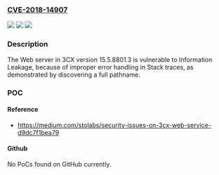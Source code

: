 ### [CVE-2018-14907](https://cve.mitre.org/cgi-bin/cvename.cgi?name=CVE-2018-14907)
![](https://img.shields.io/static/v1?label=Product&message=n%2Fa&color=blue)
![](https://img.shields.io/static/v1?label=Version&message=n%2Fa&color=blue)
![](https://img.shields.io/static/v1?label=Vulnerability&message=n%2Fa&color=brighgreen)

### Description

The Web server in 3CX version 15.5.8801.3 is vulnerable to Information Leakage, because of improper error handling in Stack traces, as demonstrated by discovering a full pathname.

### POC

#### Reference
- https://medium.com/stolabs/security-issues-on-3cx-web-service-d9dc7f1bea79

#### Github
No PoCs found on GitHub currently.

